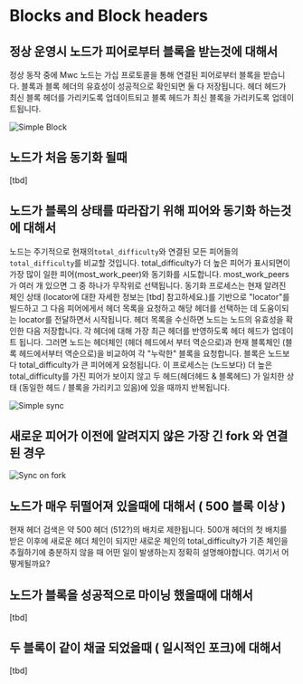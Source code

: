 # Blocks and Block headers

## 정상 운영시 노드가 피어로부터 블록을 받는것에 대해서

정상 동작 중에 Mwc 노드는 가십 프로토콜을 통해 연결된 피어로부터 블록을 받습니다.
블록과 블록 헤더의 유효성이 성공적으로 확인되면 둘 다 저장됩니다. 헤더 헤드가 최신 블록 헤더를 가리키도록 업데이트되고 블록 헤드가 최신 블록을 가리키도록 업데이트됩니다.

![Simple Block](images/simple_block.png)

## 노드가 처음 동기화 될때

[tbd]

## 노드가 블록의 상태를 따라잡기 위해 피어와 동기화 하는것에 대해서

노드는 주기적으로 현재의`total_difficulty`와 연결된 모든 피어들의 `total_difficulty`를 비교할 것입니다. total_difficulty가 더 높은 피어가 표시되면이 가장 많이 일한 피어(most_work_peer)와 동기화를 시도합니다. most_work_peers가 여러 개 있으면 그 중 하나가 무작위로 선택됩니다.
동기화 프로세스는 현재 알려진 체인 상태 (locator에 대한 자세한 정보는 [tbd] 참고하세요.)를 기반으로 "locator"를 빌드하고 그 다음 피어에게서 헤더 목록을 요청하고 해당 헤더를 선택하는 데 도움이되는 locator를 전달하면서 시작됩니다.
헤더 목록을 수신하면 노드는 노드의 유효성을 확인한 다음 저장합니다. 각 헤더에 대해 가장 최근 헤더를 반영하도록 헤더 헤드가 업데이트 됩니다.
그러면 노드는 헤더체인 (헤더 헤드에서 부터 역순으로)과 현재 블록체인 (블록 헤드에서부터 역순으로)을 비교하여 각 "누락한" 블록을 요청합니다. 블록은 노드보다 total_difficulty가 큰 피어에게 요청됩니다. 이 프로세스는 (노드보다) 더 높은 total_difficulty를 가진 피어가 보이지 않고 두 헤드(헤더헤드 & 블록헤드) 가 일치한 상태 (동일한 헤드 / 블록을 가리키고 있음)에 있을 때까지 반복됩니다.

![Simple sync](images/simple_sync.png)

## 새로운 피어가 이전에 알려지지 않은 가장 긴 fork 와 연결된 경우

![Sync on fork](images/sync_on_fork.png)

## 노드가 매우 뒤떨어져 있을때에 대해서 ( 500 블록 이상 )

현재 헤더 검색은 약 500 헤더 (512?)의 배치로 제한됩니다.  500개 헤더의  첫 배치를 받은 이후에 새로운 헤더 체인이 되지만 새로운 체인의  total_difficulty가 기존 체인을 추월하기에 충분하지 않을 때 어떤 일이 발생하는지 정확히 설명해야합니다.
여기서 어떻게될까요?

## 노드가 블록을 성공적으로 마이닝 했을때에 대해서

[tbd]

## 두 블록이 같이 채굴 되었을때 ( 일시적인 포크)에 대해서

[tbd]
